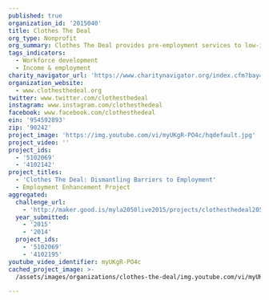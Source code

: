```yaml
---
published: true
organization_id: '2015040'
title: Clothes The Deal
org_type: Nonprofit
org_summary: Clothes The Deal provides pre-employment services to low-income individuals.
tags_indicators:
  - Workforce development
  - Income & employment
charity_navigator_url: 'https://www.charitynavigator.org/index.cfm?bay=search.profile&ein=954592893'
organization_website:
  - www.clothesthedeal.org
twitter: www.twitter.com/clothesthedeal
instagram: www.instagram.com/clothesthedeal
facebook: www.facebook.com/clothesthedeal
ein: '954592893'
zip: '90242'
project_image: 'https://img.youtube.com/vi/myUKgR-PO4c/hqdefault.jpg'
project_video: ''
project_ids:
  - '5102069'
  - '4102142'
project_titles:
  - 'Clothes The Deal: Dismantling Barriers to Employment'
  - Employment Enhancement Project
aggregated:
  challenge_url:
    - 'http://maker.good.is/myla2050live2015/projects/clothesthedeal2050.html'
  year_submitted:
    - '2015'
    - '2014'
  project_ids:
    - '5102069'
    - '4102195'
youtube_video_identifier: myUKgR-PO4c
cached_project_image: >-
  /assets/images/organizations/clothes-the-deal/img.youtube.com/vi/myUKgR-PO4c/hqdefault.jpg

---
```

